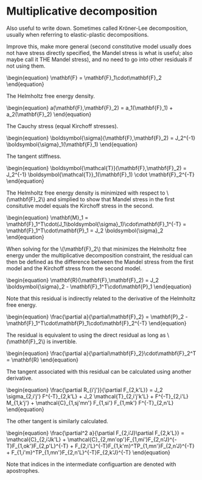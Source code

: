 # Multiplicative decomposition

Also useful to write down. Sometimes called Kr&ouml;ner-Lee decomposition, usually when referring to elastic-plastic decompositions.

Improve this, make more general (second constitutive model usually does not have stress directly specified, the Mandel stress is what is useful; also maybe call it THE Mandel stress), and no need to go into other residuals if not using them.

\\begin{equation}
    \\mathbf{F} =
    \\mathbf{F}\_1\cdot\\mathbf{F}\_2
\\end{equation}

The Helmholtz free energy density.

\\begin{equation}
    a(\\mathbf{F},\\mathbf{F}\_2) =
    a\_1(\\mathbf{F}\_1) + a\_2(\\mathbf{F}\_2)
\\end{equation}

The Cauchy stress (equal Kirchoff stresses).

\\begin{equation}
    \\boldsymbol{\\sigma}(\\mathbf{F},\\mathbf{F}\_2) =
    J_2^{-1} \\boldsymbol{\\sigma}_1(\\mathbf{F}\_1)
\\end{equation}

The tangent stiffness.

\\begin{equation}
    \\boldsymbol{\\mathcal{T}}(\\mathbf{F},\\mathbf{F}\_2) =
    J_2^{-1} \\boldsymbol{\\mathcal{T}}_1(\\mathbf{F}\_1) \\cdot \\mathbf{F}\_2^{-T}
\\end{equation}

The Helmholtz free energy density is minimized with respect to \\(\\mathbf{F}\_2\\) and simplied to show that Mandel stress in the first consitutive model equals the Kirchoff stress in the second.

\\begin{equation}
    \\mathbf{M}_1 =
    \\mathbf{F}\_1^T\\cdot(J\_1\\boldsymbol{\\sigma}\_1)\\cdot\\mathbf{F}\_1^{-T} =
    \\mathbf{F}\_1^T\\cdot\\mathbf{P}\_1 =
    J\_2 \\boldsymbol{\\sigma}\_2
\\end{equation}

When solving for the \\(\\mathbf{F}\_2\\) that minimizes the Helmholtz free energy under the multiplicative decomposition constraint, the residual can then be defined as the difference between the Mandel stress from the first model and the Kirchoff stress from the second model.

\\begin{equation}
    \\mathbf{R}(\\mathbf{F},\\mathbf{F}\_2) =
    J\_2 \\boldsymbol{\\sigma}\_2 - \\mathbf{F}\_1^T\\cdot\\mathbf{P}\_1
\\end{equation}

Note that this residual is indirectly related to the derivative of the Helmholtz free energy.

\\begin{equation}
    \\frac{\\partial a}{\\partial\\mathbf{F}\_2} =
    \\mathbf{P}\_2 - \\mathbf{F}\_1^T\\cdot\\mathbf{P}\_1\\cdot\\mathbf{F}\_2^{-T}
\\end{equation}

The residual is equivalent to using the direct residual as long as \\(\\mathbf{F}\_2\\) is invertible.

\\begin{equation}
    \\frac{\\partial a}{\\partial\\mathbf{F}\_2}\\cdot\\mathbf{F}\_2^T =
    \\mathbf{R}
\\end{equation}

The tangent associated with this residual can be calculated using another derivative.

\\begin{equation}
    \\frac{\\partial R\_{i'j'}}{\\partial F\_{2,k'L}} =
    J\_2 \\sigma\_{2,i'j'} F^{-T}\_{2,k'L} + J\_2 \\mathcal{T}\_{2,i'j'k'L} + F^{-T}\_{2,i'L} M\_{1,k'j'} + \\mathcal{C}\_{1,sj'mn'} F\_{1,si'} F\_{1,mk'} F^{-T}\_{2,n'L}
\\end{equation}

The other tangent is similarly calculated.

\\begin{equation}
    \\frac{\\partial^2 a}{\\partial F\_{2,i'J}\\partial F\_{2,k'L}} =
    \\mathcal{C}\_{2,i'Jk'L} + \\mathcal{C}\_{2,mn'op'}F\_{1,mi'}F\_{2,n'J}^{-T}F\_{1,ok'}F\_{2,p'L}^{-T} + F\_{2,i'L}^{-T}F\_{1,k'm}^TP\_{1,mn'}F\_{2,n'J}^{-T} + F\_{1,i'm}^TP\_{1,mn'}F\_{2,n'L}^{-T}F\_{2,k'J}^{-T}
\\end{equation}

Note that indices in the intermediate configuartion are denoted with apostrophes.

